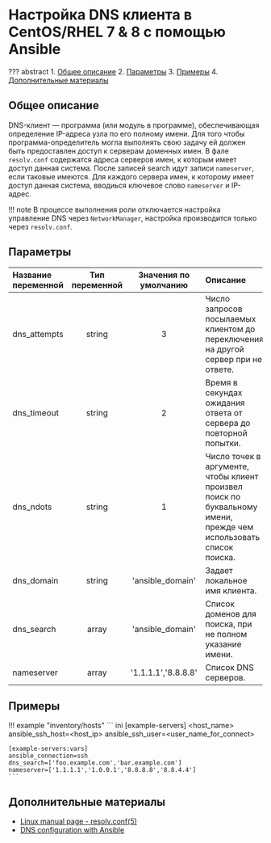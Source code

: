 # Настройка DNS клиента в CentOS/RHEL 7 & 8 с помощью Ansible

??? abstract
    1. [Общее описание](#общее-описание)
    2. [Параметры](#параметры)
    3. [Примеры](#примеры)
    4. [Дополнительные материалы](#дополнительные-материалы)

## Общее описание
DNS-клиент — программа (или модуль в программе), обеспечивающая определение IP-адреса узла по его полному имени. Для того чтобы программа-определитель могла выполнять свою задачу ей должен быть предоставлен доступ к серверам доменных имен. В фале `resolv.conf` содержатся адреса серверов имен, к которым имеет доступ данная система. После записей search идут записи `nameserver`, если таковые имеются. Для каждого сервера имен, к которому имеет доступ данная система, вводиься ключевое слово `nameserver` и IP-адрес.

!!! note
    В процессе выполнения роли отключается настройка управление DNS через `NetworkManager`, настройка производится только через `resolv.conf`.

## Параметры
|Название переменной  | Тип переменной | Значения по умолчанию | Описание                                                                                                          |
|:--------------------|:--------------:|:---------------------:|:------------------------------------------------------------------------------------------------------------------|
|dns_attempts         | string         | 3                     | Число запросов посылаемых клиентом до переключения на другой сервер при не ответе.                                |
|dns_timeout          | string         | 2                     | Время в секундах ожидания ответа от сервера до повторной попытки.                                                 |
|dns_ndots            | string         | 1                     | Число точек в аргументе, чтобы клиент произвел поиск по буквальному имени, прежде чем использовать список поиска. |
|dns_domain           | string         | 'ansible_domain'      | Задает локальное имя клиента.                                                                                     |
|dns_search           | array          | 'ansible_domain'      | Список доменов для поиска, при не полном указание имени.                                                          |
|nameserver           | array          | '1.1.1.1','8.8.8.8'   | Список DNS серверов.                                                                                              |

## Примеры

!!! example "inventory/hosts"
    ``` ini
    [example-servers]
    <host_name> ansible_ssh_host=<host_ip> ansible_ssh_user=<user_name_for_connect>

    [example-servers:vars]
    ansible_connection=ssh
    dns_search=['foo.example.com','bar.example.com']
    nameserver=['1.1.1.1','1.0.0.1','8.8.8.8','8.8.4.4']
    ```

## Дополнительные материалы
- [Linux manual page - resolv.conf(5)](https://man7.org/linux/man-pages/man5/resolv.conf.5.html)
- [DNS configuration with Ansible](https://www.redhat.com/sysadmin/dns-configuration-ansible)
